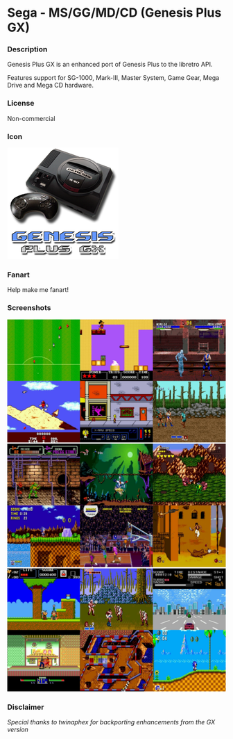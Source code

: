 # Sega - MS/GG/MD/CD (Genesis Plus GX)

### Description

Genesis Plus GX is an enhanced port of Genesis Plus to the libretro API.

Features support for SG-1000, Mark-III, Master System, Game Gear, Mega Drive and Mega CD hardware.

### License

Non-commercial

### Icon

![Sega - MS/GG/MD/CD (Genesis Plus GX) icon](game.libretro.genplus/resources/icon.png)

### Fanart

Help make me fanart!

### Screenshots

![Sega - MS/GG/MD/CD (Genesis Plus GX) screenshot](game.libretro.genplus/resources/screenshot-01.jpg)
![Sega - MS/GG/MD/CD (Genesis Plus GX) screenshot](game.libretro.genplus/resources/screenshot-02.jpg)
![Sega - MS/GG/MD/CD (Genesis Plus GX) screenshot](game.libretro.genplus/resources/screenshot-03.jpg)

### Disclaimer

*Special thanks to twinaphex for backporting enhancements from the GX version*
